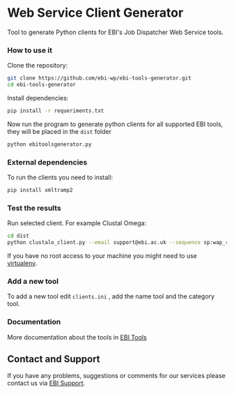 # Web Service Client Generator
Tool to generate Python clients for EBI's Job Dispatcher Web Service tools.

### How to use it

Clone the repository:

```bash
git clone https://github.com/ebi-wp/ebi-tools-generator.git
cd ebi-tools-generator
```

Install dependencies:

```bash
pip install -r requeriments.txt
```

Now run the program to generate python clients for all supported EBI tools, they will be placed in the `dist` folder

```bash
python ebitoolsgenerator.py
```

### External dependencies
To run the clients you need to install:

```bash
pip install xmltramp2
```

### Test the results

Run selected client. For example Clustal Omega:

```bash
cd dist
python clustalo_client.py --email support@ebi.ac.uk --sequence sp:wap_rat,sp:wap_mouse,sp:wap_pig
```

If you have no root access to your machine you might need to use [virtualenv](http://docs.python-guide.org/en/latest/dev/virtualenvs/).

### Add a new tool

To add a new tool edit `clients.ini` , add the name tool and the category tool.

### Documentation

More documentation about the tools in [EBI Tools](https://www.ebi.ac.uk/seqdb/confluence/display/WEBSERVICES/EMBL-EBI+Web+Services)


## Contact and Support

If you have any problems, suggestions or comments for our services please
contact us via [EBI Support](http://www.ebi.ac.uk/support/index.php?query=WebServices).
